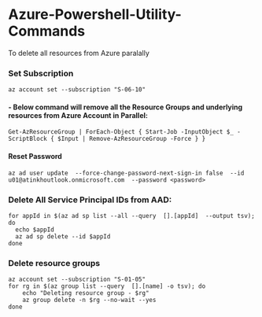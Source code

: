 # Azure-Powershell-Utility-Commands
To delete all resources from Azure paralally

### Set Subscription
```
az account set --subscription "S-06-10"
```

#### - Below command will remove all the Resource Groups and underlying resources from Azure Account in Parallel:
```
Get-AzResourceGroup | ForEach-Object { Start-Job -InputObject $_ -ScriptBlock { $Input | Remove-AzResourceGroup -Force } }
```

#### Reset Password
```
az ad user update  --force-change-password-next-sign-in false  --id u01@atinkhoutlook.onmicrosoft.com  --password <password>
```
 
### Delete All Service Principal IDs from AAD:
```
for appId in $(az ad sp list --all --query  [].[appId]  --output tsv); do
  echo $appId
  az ad sp delete --id $appId
done
```

### Delete resource groups
```
az account set --subscription "S-01-05"
for rg in $(az group list --query  [].[name] -o tsv); do
	echo "Deleting resource group - $rg"
	az group delete -n $rg --no-wait --yes
done
```
